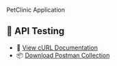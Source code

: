 PetClinic Application
## 📄 API Testing

- 🧪 [View cURL Documentation](/backend/docs/curl-doc.md)
- 📦 [Download Postman Collection](/backend/postman/petclinic-collection.json)
